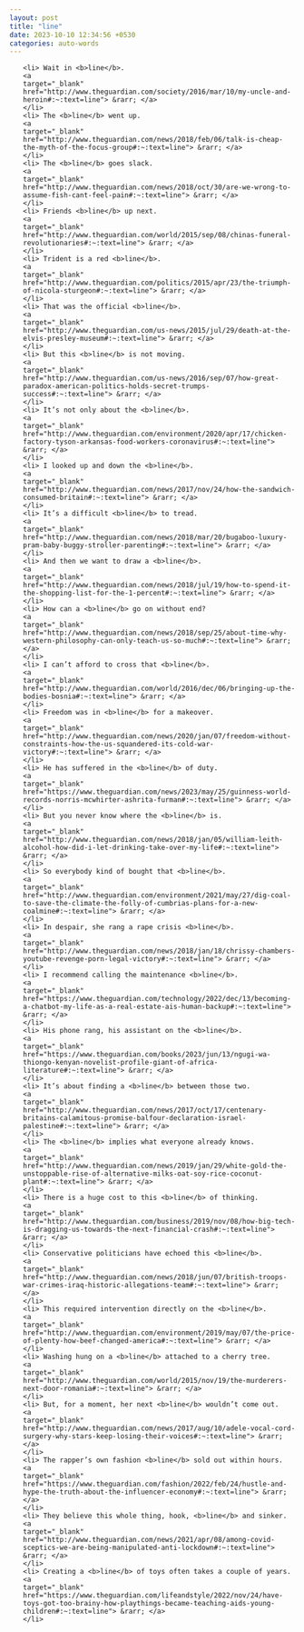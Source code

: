 ```yaml
---
layout: post
title: "line"
date: 2023-10-10 12:34:56 +0530
categories: auto-words
---
```

<ol>

    <li> Wait in <b>line</b>.
    <a 
    target="_blank" 
    href="http://www.theguardian.com/society/2016/mar/10/my-uncle-and-heroin#:~:text=line"> &rarr; </a>
    </li>
    <li> The <b>line</b> went up.
    <a 
    target="_blank" 
    href="http://www.theguardian.com/news/2018/feb/06/talk-is-cheap-the-myth-of-the-focus-group#:~:text=line"> &rarr; </a>
    </li>
    <li> The <b>line</b> goes slack.
    <a 
    target="_blank" 
    href="http://www.theguardian.com/news/2018/oct/30/are-we-wrong-to-assume-fish-cant-feel-pain#:~:text=line"> &rarr; </a>
    </li>
    <li> Friends <b>line</b> up next.
    <a 
    target="_blank" 
    href="http://www.theguardian.com/world/2015/sep/08/chinas-funeral-revolutionaries#:~:text=line"> &rarr; </a>
    </li>
    <li> Trident is a red <b>line</b>.
    <a 
    target="_blank" 
    href="http://www.theguardian.com/politics/2015/apr/23/the-triumph-of-nicola-sturgeon#:~:text=line"> &rarr; </a>
    </li>
    <li> That was the official <b>line</b>.
    <a 
    target="_blank" 
    href="http://www.theguardian.com/us-news/2015/jul/29/death-at-the-elvis-presley-museum#:~:text=line"> &rarr; </a>
    </li>
    <li> But this <b>line</b> is not moving.
    <a 
    target="_blank" 
    href="http://www.theguardian.com/us-news/2016/sep/07/how-great-paradox-american-politics-holds-secret-trumps-success#:~:text=line"> &rarr; </a>
    </li>
    <li> It’s not only about the <b>line</b>.
    <a 
    target="_blank" 
    href="http://www.theguardian.com/environment/2020/apr/17/chicken-factory-tyson-arkansas-food-workers-coronavirus#:~:text=line"> &rarr; </a>
    </li>
    <li> I looked up and down the <b>line</b>.
    <a 
    target="_blank" 
    href="http://www.theguardian.com/news/2017/nov/24/how-the-sandwich-consumed-britain#:~:text=line"> &rarr; </a>
    </li>
    <li> It’s a difficult <b>line</b> to tread.
    <a 
    target="_blank" 
    href="http://www.theguardian.com/news/2018/mar/20/bugaboo-luxury-pram-baby-buggy-stroller-parenting#:~:text=line"> &rarr; </a>
    </li>
    <li> And then we want to draw a <b>line</b>.
    <a 
    target="_blank" 
    href="http://www.theguardian.com/news/2018/jul/19/how-to-spend-it-the-shopping-list-for-the-1-percent#:~:text=line"> &rarr; </a>
    </li>
    <li> How can a <b>line</b> go on without end?
    <a 
    target="_blank" 
    href="http://www.theguardian.com/news/2018/sep/25/about-time-why-western-philosophy-can-only-teach-us-so-much#:~:text=line"> &rarr; </a>
    </li>
    <li> I can’t afford to cross that <b>line</b>.
    <a 
    target="_blank" 
    href="http://www.theguardian.com/world/2016/dec/06/bringing-up-the-bodies-bosnia#:~:text=line"> &rarr; </a>
    </li>
    <li> Freedom was in <b>line</b> for a makeover.
    <a 
    target="_blank" 
    href="http://www.theguardian.com/news/2020/jan/07/freedom-without-constraints-how-the-us-squandered-its-cold-war-victory#:~:text=line"> &rarr; </a>
    </li>
    <li> He has suffered in the <b>line</b> of duty.
    <a 
    target="_blank" 
    href="https://www.theguardian.com/news/2023/may/25/guinness-world-records-norris-mcwhirter-ashrita-furman#:~:text=line"> &rarr; </a>
    </li>
    <li> But you never know where the <b>line</b> is.
    <a 
    target="_blank" 
    href="http://www.theguardian.com/news/2018/jan/05/william-leith-alcohol-how-did-i-let-drinking-take-over-my-life#:~:text=line"> &rarr; </a>
    </li>
    <li> So everybody kind of bought that <b>line</b>.
    <a 
    target="_blank" 
    href="http://www.theguardian.com/environment/2021/may/27/dig-coal-to-save-the-climate-the-folly-of-cumbrias-plans-for-a-new-coalmine#:~:text=line"> &rarr; </a>
    </li>
    <li> In despair, she rang a rape crisis <b>line</b>.
    <a 
    target="_blank" 
    href="http://www.theguardian.com/news/2018/jan/18/chrissy-chambers-youtube-revenge-porn-legal-victory#:~:text=line"> &rarr; </a>
    </li>
    <li> I recommend calling the maintenance <b>line</b>.
    <a 
    target="_blank" 
    href="https://www.theguardian.com/technology/2022/dec/13/becoming-a-chatbot-my-life-as-a-real-estate-ais-human-backup#:~:text=line"> &rarr; </a>
    </li>
    <li> His phone rang, his assistant on the <b>line</b>.
    <a 
    target="_blank" 
    href="https://www.theguardian.com/books/2023/jun/13/ngugi-wa-thiongo-kenyan-novelist-profile-giant-of-africa-literature#:~:text=line"> &rarr; </a>
    </li>
    <li> It’s about finding a <b>line</b> between those two.
    <a 
    target="_blank" 
    href="http://www.theguardian.com/news/2017/oct/17/centenary-britains-calamitous-promise-balfour-declaration-israel-palestine#:~:text=line"> &rarr; </a>
    </li>
    <li> The <b>line</b> implies what everyone already knows.
    <a 
    target="_blank" 
    href="http://www.theguardian.com/news/2019/jan/29/white-gold-the-unstoppable-rise-of-alternative-milks-oat-soy-rice-coconut-plant#:~:text=line"> &rarr; </a>
    </li>
    <li> There is a huge cost to this <b>line</b> of thinking.
    <a 
    target="_blank" 
    href="http://www.theguardian.com/business/2019/nov/08/how-big-tech-is-dragging-us-towards-the-next-financial-crash#:~:text=line"> &rarr; </a>
    </li>
    <li> Conservative politicians have echoed this <b>line</b>.
    <a 
    target="_blank" 
    href="http://www.theguardian.com/news/2018/jun/07/british-troops-war-crimes-iraq-historic-allegations-team#:~:text=line"> &rarr; </a>
    </li>
    <li> This required intervention directly on the <b>line</b>.
    <a 
    target="_blank" 
    href="http://www.theguardian.com/environment/2019/may/07/the-price-of-plenty-how-beef-changed-america#:~:text=line"> &rarr; </a>
    </li>
    <li> Washing hung on a <b>line</b> attached to a cherry tree.
    <a 
    target="_blank" 
    href="http://www.theguardian.com/world/2015/nov/19/the-murderers-next-door-romania#:~:text=line"> &rarr; </a>
    </li>
    <li> But, for a moment, her next <b>line</b> wouldn’t come out.
    <a 
    target="_blank" 
    href="http://www.theguardian.com/news/2017/aug/10/adele-vocal-cord-surgery-why-stars-keep-losing-their-voices#:~:text=line"> &rarr; </a>
    </li>
    <li> The rapper’s own fashion <b>line</b> sold out within hours.
    <a 
    target="_blank" 
    href="https://www.theguardian.com/fashion/2022/feb/24/hustle-and-hype-the-truth-about-the-influencer-economy#:~:text=line"> &rarr; </a>
    </li>
    <li> They believe this whole thing, hook, <b>line</b> and sinker.
    <a 
    target="_blank" 
    href="http://www.theguardian.com/news/2021/apr/08/among-covid-sceptics-we-are-being-manipulated-anti-lockdown#:~:text=line"> &rarr; </a>
    </li>
    <li> Creating a <b>line</b> of toys often takes a couple of years.
    <a 
    target="_blank" 
    href="https://www.theguardian.com/lifeandstyle/2022/nov/24/have-toys-got-too-brainy-how-playthings-became-teaching-aids-young-children#:~:text=line"> &rarr; </a>
    </li>